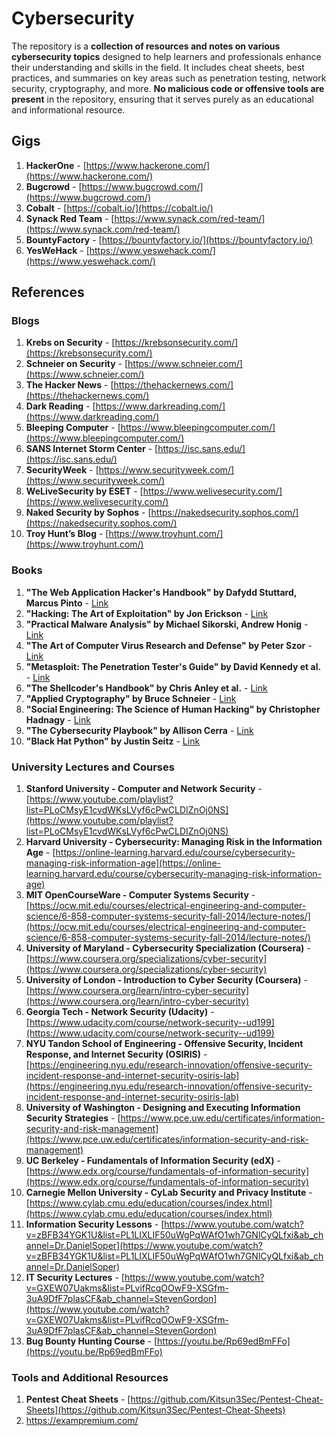 # Cybersecurity

The repository is a **collection of resources and notes on various cybersecurity topics** designed to help learners and professionals enhance their understanding and skills in the field. It includes cheat sheets, best practices, and summaries on key areas such as penetration testing, network security, cryptography, and more. **No malicious code or offensive tools are present** in the repository, ensuring that it serves purely as an educational and informational resource.

## Gigs

1. **HackerOne** - [https://www.hackerone.com/](https://www.hackerone.com/)
2. **Bugcrowd** - [https://www.bugcrowd.com/](https://www.bugcrowd.com/)
3. **Cobalt** - [https://cobalt.io/](https://cobalt.io/)
4. **Synack Red Team** - [https://www.synack.com/red-team/](https://www.synack.com/red-team/)
5. **BountyFactory** - [https://bountyfactory.io/](https://bountyfactory.io/)
6. **YesWeHack** - [https://www.yeswehack.com/](https://www.yeswehack.com/)

## References

### Blogs
1. **Krebs on Security** - [https://krebsonsecurity.com/](https://krebsonsecurity.com/)
2. **Schneier on Security** - [https://www.schneier.com/](https://www.schneier.com/)
3. **The Hacker News** - [https://thehackernews.com/](https://thehackernews.com/)
4. **Dark Reading** - [https://www.darkreading.com/](https://www.darkreading.com/)
5. **Bleeping Computer** - [https://www.bleepingcomputer.com/](https://www.bleepingcomputer.com/)
6. **SANS Internet Storm Center** - [https://isc.sans.edu/](https://isc.sans.edu/)
7. **SecurityWeek** - [https://www.securityweek.com/](https://www.securityweek.com/)
8. **WeLiveSecurity by ESET** - [https://www.welivesecurity.com/](https://www.welivesecurity.com/)
9. **Naked Security by Sophos** - [https://nakedsecurity.sophos.com/](https://nakedsecurity.sophos.com/)
10. **Troy Hunt’s Blog** - [https://www.troyhunt.com/](https://www.troyhunt.com/)

### Books
1. **"The Web Application Hacker's Handbook" by Dafydd Stuttard, Marcus Pinto** - [Link](https://www.amazon.com/Web-Application-Hackers-Handbook-Exploiting/dp/1118026470)
2. **"Hacking: The Art of Exploitation" by Jon Erickson** - [Link](https://www.amazon.com/Hacking-Art-Exploitation-Jon-Erickson/dp/1593271441)
3. **"Practical Malware Analysis" by Michael Sikorski, Andrew Honig** - [Link](https://www.amazon.com/Practical-Malware-Analysis-Dissecting-Malicious/dp/1593272901)
4. **"The Art of Computer Virus Research and Defense" by Peter Szor** - [Link](https://www.amazon.com/Art-Computer-Virus-Research-Defense/dp/0321304543)
5. **"Metasploit: The Penetration Tester's Guide" by David Kennedy et al.** - [Link](https://www.amazon.com/Metasploit-Penetration-Testers-David-Kennedy/dp/159327288X)
6. **"The Shellcoder's Handbook" by Chris Anley et al.** - [Link](https://www.amazon.com/Shellcoders-Handbook-Discovering-Exploiting-Security/dp/047008023X)
7. **"Applied Cryptography" by Bruce Schneier** - [Link](https://www.amazon.com/Applied-Cryptography-Protocols-Algorithms-Source/dp/1119096723)
8. **"Social Engineering: The Science of Human Hacking" by Christopher Hadnagy** - [Link](https://www.amazon.com/Social-Engineering-Science-Human-Hacking/dp/111943338X)
9. **"The Cybersecurity Playbook" by Allison Cerra** - [Link](https://www.amazon.com/Cybersecurity-Playbook-Business-Protection-Preventing/dp/1119442199)
10. **"Black Hat Python" by Justin Seitz** - [Link](https://www.amazon.com/Black-Hat-Python-Programming-Pentesters/dp/1593275900)

### University Lectures and Courses
1. **Stanford University - Computer and Network Security** - [https://www.youtube.com/playlist?list=PLoCMsyE1cvdWKsLVyf6cPwCLDIZnOj0NS](https://www.youtube.com/playlist?list=PLoCMsyE1cvdWKsLVyf6cPwCLDIZnOj0NS)
2. **Harvard University - Cybersecurity: Managing Risk in the Information Age** - [https://online-learning.harvard.edu/course/cybersecurity-managing-risk-information-age](https://online-learning.harvard.edu/course/cybersecurity-managing-risk-information-age)
3. **MIT OpenCourseWare - Computer Systems Security** - [https://ocw.mit.edu/courses/electrical-engineering-and-computer-science/6-858-computer-systems-security-fall-2014/lecture-notes/](https://ocw.mit.edu/courses/electrical-engineering-and-computer-science/6-858-computer-systems-security-fall-2014/lecture-notes/)
4. **University of Maryland - Cybersecurity Specialization (Coursera)** - [https://www.coursera.org/specializations/cyber-security](https://www.coursera.org/specializations/cyber-security)
5. **University of London - Introduction to Cyber Security (Coursera)** - [https://www.coursera.org/learn/intro-cyber-security](https://www.coursera.org/learn/intro-cyber-security)
6. **Georgia Tech - Network Security (Udacity)** - [https://www.udacity.com/course/network-security--ud199](https://www.udacity.com/course/network-security--ud199)
7. **NYU Tandon School of Engineering - Offensive Security, Incident Response, and Internet Security (OSIRIS)** - [https://engineering.nyu.edu/research-innovation/offensive-security-incident-response-and-internet-security-osiris-lab](https://engineering.nyu.edu/research-innovation/offensive-security-incident-response-and-internet-security-osiris-lab)
8. **University of Washington - Designing and Executing Information Security Strategies** - [https://www.pce.uw.edu/certificates/information-security-and-risk-management](https://www.pce.uw.edu/certificates/information-security-and-risk-management)
9. **UC Berkeley - Fundamentals of Information Security (edX)** - [https://www.edx.org/course/fundamentals-of-information-security](https://www.edx.org/course/fundamentals-of-information-security)
10. **Carnegie Mellon University - CyLab Security and Privacy Institute** - [https://www.cylab.cmu.edu/education/courses/index.html](https://www.cylab.cmu.edu/education/courses/index.html)
11. **Information Security Lessons** - [https://www.youtube.com/watch?v=zBFB34YGK1U&list=PL1LIXLIF50uWgPqWAfO1wh7GNlCyQLfxi&ab_channel=Dr.DanielSoper](https://www.youtube.com/watch?v=zBFB34YGK1U&list=PL1LIXLIF50uWgPqWAfO1wh7GNlCyQLfxi&ab_channel=Dr.DanielSoper)
12. **IT Security Lectures** - [https://www.youtube.com/watch?v=GXEW07Uakms&list=PLvifRcqOOwF9-XSGfm-3uA9DfF7plasCF&ab_channel=StevenGordon](https://www.youtube.com/watch?v=GXEW07Uakms&list=PLvifRcqOOwF9-XSGfm-3uA9DfF7plasCF&ab_channel=StevenGordon)
13. **Bug Bounty Hunting Course** - [https://youtu.be/Rp69edBmFFo](https://youtu.be/Rp69edBmFFo)

### Tools and Additional Resources
1. **Pentest Cheat Sheets** - [https://github.com/Kitsun3Sec/Pentest-Cheat-Sheets](https://github.com/Kitsun3Sec/Pentest-Cheat-Sheets)
2. https://exampremium.com/
